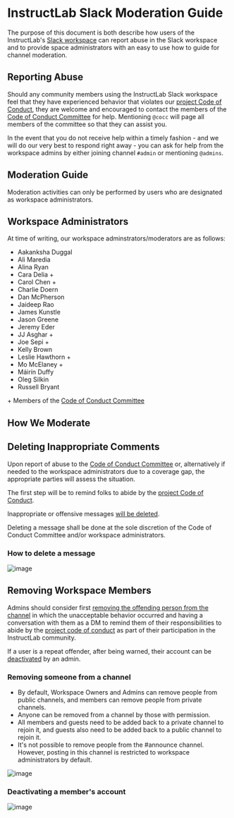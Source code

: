 # InstructLab Slack Moderation Guide

The purpose of this document is both describe how users of the InstructLab's [Slack workspace](https://instruct-lab.slack.com) can report
abuse in the Slack workspace and to provide space administrators with an easy to use how to guide for channel moderation.

## Reporting Abuse

Should any community members using the InstructLab Slack workspace feel that they have experienced behavior that violates our [project Code of Conduct](https://github.com/instruct-lab/community/blob/main/CODE_OF_CONDUCT.md), they are welcome and encouraged to contact the members of the [Code of Conduct Committee](https://github.com/instruct-lab/community/blob/main/COCC.md) for help. Mentioning `@cocc` will page all members of the committee so that they can assist you.

In the event that you do not receive help within a timely fashion - and we will do our very best to respond right away - you can ask for help from the workspace admins by either joining channel `#admin` or mentioning `@admins`.

## Moderation Guide

Moderation activities can only be performed by users who are designated as workspace administrators.

## Workspace Administrators

At time of writing, our workspace adminstrators/moderators are as follows:

* Aakanksha Duggal
* Ali Maredia
* Alina Ryan
* Cara Delia +
* Carol Chen +
* Charlie Doern
* Dan McPherson
* Jaideep Rao
* James Kunstle
* Jason Greene
* Jeremy Eder
* JJ Asghar +
* Joe Sepi +
* Kelly Brown
* Leslie Hawthorn +
* Mo McElaney +
* Máirín Duffy
* Oleg Silkin
* Russell Bryant

\+ Members of the [Code of Conduct Committee](https://github.com/instructlab/community/blob/main/COCC.md)

## How We Moderate

## Deleting Inappropriate Comments

Upon report of abuse to the [Code of Conduct Committee](https://github.com/instruct-lab/community/blob/main/COCC.md) or, alternatively if needed to the workspace administrators due to a coverage gap, the appropriate parties will assess the situation.

The first step will be to remind folks to abide by the [project Code of Conduct](https://github.com/instruct-lab/community/blob/main/CODE_OF_CONDUCT.md).

Inappropriate or offensive messages [will be deleted](https://slack.com/help/articles/202395258-Edit-or-delete-messages#delete-a-message).

Deleting a message shall be done at the sole discretion of the Code of Conduct Committee and/or workspace administrators.

### How to delete a message

![image](https://github.com/instructlab/community/assets/615883/31727df8-0775-418a-8db3-51924ffadb5a)

## Removing Workspace Members

Admins should consider first [removing the offending person from the channel](https://slack.com/help/articles/201898668-Remove-someone-from-a-channel) in which the unacceptable behavior occurred and having a conversation with them as a DM to remind them of their responsibilities to abide by the [project code of conduct](https://github.com/instructlab/community/blob/main/CODE_OF_CONDUCT.md) as part of their participation in the InstructLab community.

If a user is a repeat offender, after being warned, their account can be [deactivated](https://slack.com/help/articles/204475027-Deactivate-a-members-account#deactivate-someones-account) by an admin.

### Removing someone from a channel

* By default, Workspace Owners and Admins can remove people from public channels, and members can remove people from private channels.
* Anyone can be removed from a channel by those with permission.
* All members and guests need to be added back to a private channel to rejoin it, and guests also need to be added back to a public channel to rejoin it.
* It's not possible to remove people from the #announce channel. However, posting in this channel is restricted to workspace administrators by default.

![image](https://github.com/instructlab/community/assets/615883/2e1bac77-4674-4f9f-ab48-dcd2a5f590d0)

### Deactivating a member's account

![image](https://github.com/instructlab/community/assets/615883/456df717-9a76-4464-be0c-0ee50d8cc8b4)
